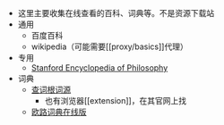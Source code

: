 - 这里主要收集在线查看的百科、词典等。不是资源下载站
- 通用
  - 百度百科
  - wikipedia（可能需要[[proxy/basics]]代理）
- 专用
  - [Stanford Encyclopedia of Philosophy](https://plato.stanford.edu/)
- 词典
  - [查词根词源](https://www.etymonline.com/)
    - 也有浏览器[[extension]]，在其官网上找
  - [欧路词典在线版](https://dict.eudic.net/)
